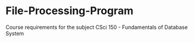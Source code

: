 # File-Processing-Program
 Course requirements for the subject CSci 150 - Fundamentals of Database System
